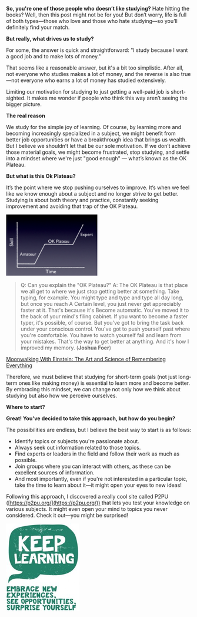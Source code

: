 **So, you're one of those people who doesn’t like studying?**
Hate hitting the books? Well, then this post might not be for you! But don’t worry, life is full of both types—those who love and those who hate studying—so you’ll definitely find your match.

**But really, what drives us to study?**

For some, the answer is quick and straightforward: "I study because I want a good job and to make lots of money."

That seems like a reasonable answer, but it's a bit too simplistic. After all, not everyone who studies makes a lot of money, and the reverse is also true—not everyone who earns a lot of money has studied extensively.

Limiting our motivation for studying to just getting a well-paid job is short-sighted. It makes me wonder if people who think this way aren’t seeing the bigger picture.

**The real reason**

We study for the simple joy of learning. Of course, by learning more and becoming increasingly specialized in a subject, we might benefit from better job opportunities or have a breakthrough idea that brings us wealth. But I believe we shouldn’t let that be our sole motivation. If we don’t achieve those material goals, we might become frustrated, stop studying, and settle into a mindset where we're just "good enough" — what’s known as the OK Plateau.

**But what is this Ok Plateau?**

It’s the point where we stop pushing ourselves to improve. It’s when we feel like we know enough about a subject and no longer strive to get better. Studying is about both theory and practice, constantly seeking improvement and avoiding that trap of the OK Plateau.

![Ok Plateau][1]

> Q: Can you explain the "OK Plateau?"
> A: The OK Plateau is that place we all get to where we just stop getting better at something. Take typing, for example. You might type and type and type all day long, but once you reach A Certain level, you just never get appreciably faster at it. That's because it's Become automatic. You've moved it to the back of your mind's filing cabinet. If you want to become a faster typer, it's possible, of course. But you've got to bring the task back under your conscious control. You've got to push yourself past where you're comfortable. You have to watch yourself fail and learn from your mistakes. That's the way to get better at anything. And it's how I improved my memory. (**Joshua Foer**)

[Moonwalking With Einstein: The Art and Science of Remembering Everything](http://www.amazon.com/Moonwalking-Einstein-Science-Remembering-Everything/dp/159420229X)

Therefore, we must believe that studying for short-term goals (not just long-term ones like making money) is essential to learn more and become better. By embracing this mindset, we can change not only how we think about studying but also how we perceive ourselves.

**Where to start?**

**Great! You've decided to take this approach, but how do you begin?**

The possibilities are endless, but I believe the best way to start is as follows:

- Identify topics or subjects you're passionate about.
- Always seek out information related to those topics.
- Find experts or leaders in the field and follow their work as much as possible.
- Join groups where you can interact with others, as these can be excellent sources of information.
- And most importantly, even if you're not interested in a particular topic, take the time to learn about it—it might open your eyes to new ideas!

Following this approach, I discovered a really cool site called P2PU ([https://p2pu.org/](https://p2pu.org/)) that lets you test your knowledge on various subjects. It might even open your mind to topics you never considered. Check it out—you might be surprised!

![Motivation][2]

[1]: /static/pages/essays/1/skill-graph.png
[2]: /static/pages/essays/1/keep-learning-dl.jpg

